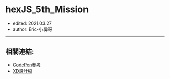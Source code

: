 # hexJS_5th_Mission
- edited: 2021.03.27
- author: Eric-小偉哥
---
## 相關連結:
- [CodePen參考](https://codepen.io/hexschool/pen/BaQveVm?editors=1010)
- [XD設計稿](https://www.adobe.com/products/xd.html)

